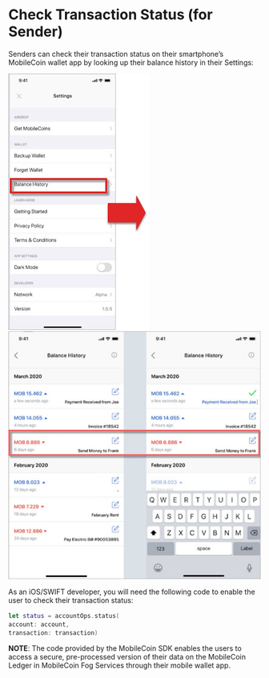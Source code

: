# Check Transaction Status (for Sender)

Senders can check their transaction status on their smartphone’s MobileCoin wallet app by looking up their balance history in their Settings:

![Locate the balance history in the Settings.](images/balance-history.jpeg) ![Users can check their transaction status of their recent sent payments on their smartphone’s MobileCoin wallet app by looking up their balance history in their Settings.](images/transaction-status.jpeg)

As an iOS/SWIFT developer, you will need the following code to enable the user to check their transaction status:

```SWIFT
let status = accountOps.status(
account: account,
transaction: transaction)
```

**NOTE**: The code provided by the MobileCoin SDK enables the users to access a secure, pre-processed version of their data on the MobileCoin Ledger in MobileCoin Fog Services through their mobile wallet app.
